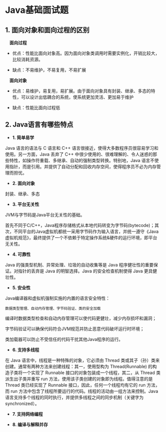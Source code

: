 # Java基础面试题

## 1. 面向对象和面向过程的区别

&emsp;**面向过程**

- 优点：性能比面向对象高。因为面向对象类调用时需要实例化，开销比较大，比较消耗资源。

- 缺点：不易维护，不易复用，不易扩展

&emsp;**面向对象**

- 优点：易维护，易复用，易扩展。由于面向对象具有封装、继承、多态的特性，可以设计出低耦合的系统，使系统更加灵活、更加易于维护

- 缺点：性能比面向过程低

## 2. Java语言有哪些特点

- **1. 简单易学**

Java 语言的语法与 C 语言和 C++ 语言很接近，使得大多数程序员很容易学习和使用。另一方面，Java 丢弃了 C++ 中很少使用的、很难理解的、令人迷惑的那些特性，如操作符重载、多继承、自动的强制类型转换。特别地，Java 语言不使用指针，而是引用。并提供了自动分配和回收内存空间，使得程序员不必为内存管理而担忧。

- **2. 面向对象**

封装、继承、多态

- **3. 平台无关性**

JVM与字节码是Java平台无关性的基础。

首先不同于C/C++，Java程序存储格式从本地代码转变为字节码(bytecode)；其次，不同平台的Java虚拟机都统一采用字节码作为输入语言，并统一遵守《Java虚拟机规范》，最终提供了一个不依赖于特定操作系统&硬件的运行环境，即平台无关性。

- **4. 可靠性**

Java 的强类型机制、异常处理、垃圾的自动收集等是 Java 程序健壮性的重要保证。对指针的丢弃是 Java 的明智选择。Java 的安全检查机制使得 Java 更具健壮性。

- **5. 安全性**

Java编译器和虚拟机强制实施的内置的语言安全特性：

    数据类型管理、自动内存管理、字节码验证、类的安全加载

编译时数据类型检查和自动内存管理可以使代码更健壮，减少内存损坏和漏洞；

字节码验证可以确保代码符合JVM规范并防止恶意代码破坏运行时环境；

类加载器可以防止不受信任的代码干扰其他Java程序的运行。

- **6. 支持多线程**

在 Java 语言中，线程是一种特殊的对象，它必须由 Thread 类或其子（孙）类来创建。通常有两种方法来创建线程：其一，使用型构为 Thread(Runnable) 的构造子类将一个实现了 Runnable 接口的对象包装成一个线程，其二，从 Thread 类派生出子类并重写 run 方法，使用该子类创建的对象即为线程。值得注意的是 Thread 类已经实现了 Runnable 接口，因此，任何一个线程均有它的 run 方法，而 run 方法中包含了线程所要运行的代码。线程的活动由一组方法来控制。Java 语言支持多个线程的同时执行，并提供多线程之间的同步机制（关键字为 synchronized）。

- **7. 支持网络编程**

- **8. 编译与解释并存**
